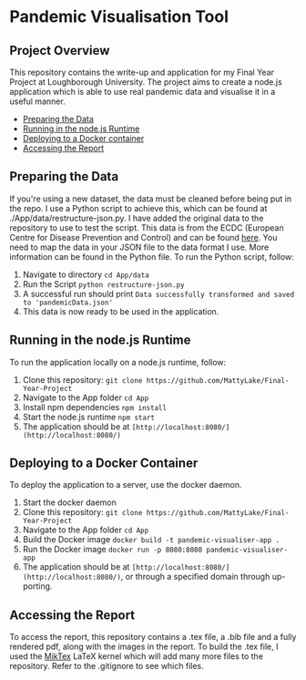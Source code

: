 # Pandemic Visualisation Tool

## Project Overview

This repository contains the write-up and application for my Final Year Project at Loughborough University. The project aims to create a node.js application which is able to use real pandemic data and visualise it in a useful manner.

- [Preparing the Data](#preparing-the-data)
- [Running in the node.js Runtime](#running-in-the-nodejs-runtime)
- [Deploying to a Docker container](#deploying-to-a-docker-container)
- [Accessing the Report](#accessing-the-report)

## Preparing the Data

If you're using a new dataset, the data must be cleaned before being put in the repo.
I use a Python script to achieve this, which can be found at ./App/data/restructure-json.py.
I have added the original data to the repository to use to test the script. This data is from the ECDC (European Centre for Disease Prevention and Control) and can be found [here](https://www.ecdc.europa.eu/en/covid-19/data).
You need to map the data in your JSON file to the data format I use. More information can be found in the Python file.
To run the Python script, follow:

1. Navigate to directory
`cd App/data`
2. Run the Script
`python restructure-json.py`
3. A successful run should print `Data successfully transformed and saved to 'pandemicData.json'`
4. This data is now ready to be used in the application.

## Running in the node.js Runtime

To run the application locally on a node.js runtime, follow:

1. Clone this repository:
`git clone https://github.com/MattyLake/Final-Year-Project`
2. Navigate to the App folder
`cd App`
3. Install npm dependencies
`npm install`
4. Start the node.js runtime
`npm start`
5. The application should be at `[http://localhost:8080/](http://localhost:8080/)`

## Deploying to a Docker Container

To deploy the application to a server, use the docker daemon.

1. Start the docker daemon
2. Clone this repository:
`git clone https://github.com/MattyLake/Final-Year-Project`
3. Navigate to the App folder
`cd App`
4. Build the Docker image
`docker build -t pandemic-visualiser-app .`
5. Run the Docker image
`docker run -p 8080:8080 pandemic-visualiser-app`
6. The application should be at `[http://localhost:8080/](http://localhost:8080/)`, or through a specified domain through up-porting.

## Accessing the Report

To access the report, this repository contains a .tex file, a .bib file and a fully rendered pdf, along with the images in the report.
To build the .tex file, I used the [MikTex](https://github.com/MiKTeX/miktex) LaTeX kernel which will add many more files to the repository. Refer to the .gitignore to see which files.
